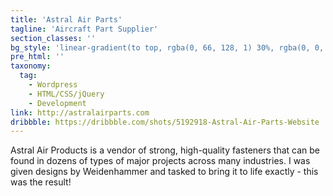```yaml
---
title: 'Astral Air Parts'
tagline: 'Aircraft Part Supplier'
section_classes: ''
bg_style: 'linear-gradient(to top, rgba(0, 66, 128, 1) 30%, rgba(0, 0, 0, 0.1)), url(/user/themes/sathyaram/images/web/astralairparts.jpg)'
pre_html: ''
taxonomy:
  tag:
    - Wordpress
    - HTML/CSS/jQuery
    - Development
link: http://astralairparts.com
dribbble: https://dribbble.com/shots/5192918-Astral-Air-Parts-Website
---
```

Astral Air Products is a vendor of strong, high-quality fasteners that can be found in dozens of types of major projects across many industries. I was given designs by Weidenhammer and tasked to bring it to life exactly - this was the result! 
